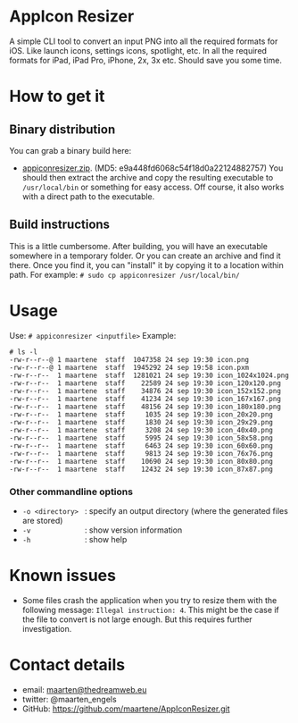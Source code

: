# AppIcon Resizer
A simple CLI tool to convert an input PNG into all the required formats for iOS. Like launch icons, settings icons, spotlight, etc. In all the required formats for iPad, iPad Pro, iPhone, 2x, 3x etc. Should save you some time.

# How to get it
## Binary distribution
You can grab a binary build here:
* [appiconresizer.zip](https://www.thedreamweb.eu/files/appiconresizer.zip). (MD5: e9a448fd6068c54f18d0a22124882757)
You should then extract the archive and copy the resulting executable to `/usr/local/bin` or something for easy access. Off course, it also works with a direct path to the executable.

## Build instructions
This is a little cumbersome. After building, you will have an executable somewhere in a temporary folder. Or you can create an archive and find it there. Once you find it, you can "install" it by copying it to a location within path. For example:
`# sudo cp appiconresizer /usr/local/bin/`

# Usage
Use: `# appiconresizer <inputfile>`
Example: 
  ```# appiconresizer icon.png
  # ls -l
  -rw-r--r--@ 1 maartene  staff  1047358 24 sep 19:30 icon.png
  -rw-r--r--@ 1 maartene  staff  1945292 24 sep 19:58 icon.pxm
  -rw-r--r--  1 maartene  staff  1281021 24 sep 19:30 icon_1024x1024.png
  -rw-r--r--  1 maartene  staff    22589 24 sep 19:30 icon_120x120.png
  -rw-r--r--  1 maartene  staff    34876 24 sep 19:30 icon_152x152.png
  -rw-r--r--  1 maartene  staff    41234 24 sep 19:30 icon_167x167.png
  -rw-r--r--  1 maartene  staff    48156 24 sep 19:30 icon_180x180.png
  -rw-r--r--  1 maartene  staff     1035 24 sep 19:30 icon_20x20.png
  -rw-r--r--  1 maartene  staff     1830 24 sep 19:30 icon_29x29.png
  -rw-r--r--  1 maartene  staff     3208 24 sep 19:30 icon_40x40.png
  -rw-r--r--  1 maartene  staff     5995 24 sep 19:30 icon_58x58.png
  -rw-r--r--  1 maartene  staff     6463 24 sep 19:30 icon_60x60.png
  -rw-r--r--  1 maartene  staff     9813 24 sep 19:30 icon_76x76.png
  -rw-r--r--  1 maartene  staff    10690 24 sep 19:30 icon_80x80.png
  -rw-r--r--  1 maartene  staff    12432 24 sep 19:30 icon_87x87.png
```
 
### Other commandline options
* `-o <directory> ` : specify an output directory (where the generated files are stored)
* `-v             ` : show version information
* `-h             ` : show help

# Known issues
* Some files crash the application when you try to resize them with the following message: `Illegal instruction: 4`. This might be the case if the file to convert is not large enough. But this requires further investigation.

# Contact details
* email: maarten@thedreamweb.eu
* twitter: @maarten_engels
* GitHub: https://github.com/maartene/AppIconResizer.git
